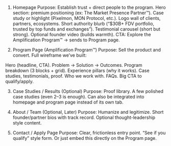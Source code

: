 1. Homepage
Purpose: Establish trust + direct people to the program.
Hero section: premium positioning (ex: The Market Presence Partner™).
Case study or highlight (Pixelmon, MON Protocol, etc.).
Logo wall of clients, partners, ecosystems.
Short authority blurb (“$30B+ FDV portfolio, trusted by top funds and exchanges”).
Testimonial carousel (short but strong).
Optional founder video (builds warmth).
CTA: Explore the Amplification Program™ → sends to Program page.


2. Program Page (Amplification Program™)
Purpose: Sell the product and convert.
Full wireframe we’ve built:


Hero (headline, CTA).
Problem → Solution → Outcomes.
Program breakdown (3 blocks + grid).
Experience pillars (why it works).
Case studies, testimonials, proof.
Who we work with.
FAQs.
Big CTA to qualify/apply.


3. Case Studies / Results (Optional)
Purpose: Proof library.
A few polished case studies (even 2–3 is enough).
Can also be integrated into homepage and program page instead of its own tab.


4. About / Team (Optional, Later)
Purpose: Humanize and legitimize.
Short founder/partner bios with track record.
Optional thought-leadership style content.


5. Contact / Apply Page
Purpose: Clear, frictionless entry point.
“See if you qualify” style form.
Or just embed this directly on the Program page.

